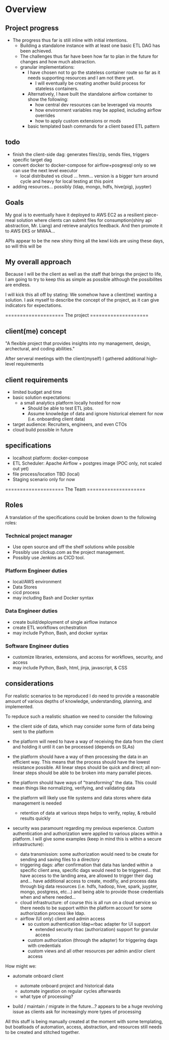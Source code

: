 # Overview


## Project progress
- The progress thus far is still inline with initial intentions.
    - Building a standalone instance with at least one basic ETL DAG has been achieved.
    - The challenges thus far have been how far to plan in the future for changes and how much abstraction.
    - granular implementations:
      - I have chosen not to go the stateless container route so far as it needs supporting resources and I am not there yet.
         - I will eventually be creating another build process for stateless containers.
      - Alternatively, I have built the standalone airflow container to show the following:
        - how central dev resources can be leveraged via mounts
        - how environment variables may be applied, including airflow overrides
        - how to apply custom extensions or mods
      - basic templated bash commands for a client based ETL pattern


## todo
- finish the client-side dag: generates files/zip, sends files, triggers specific target dag
- convert docker to docker-compose for airflow+posgresql only so we can use the next level executor
  - local distributed vs cloud ... hmm... version is a bigger turn around cycle and heavy for local testing at this point
- adding resources... possibly (ldap, mongo, hdfs, hive(pig), juypter)


## Goals
My goal is to eventually have it deployed to AWS EC2 as a resilient piece-meal solution where clients can submit files for consumption(shiny api abstraction, Mr. Liang) and retrieve analytics feedback.
And then promote it to AWS EKS or MWAA...

APIs appear to be the new shiny thing all the kewl kids are using these days, so will this will be




## My overall approach
Because I will be the client as well as the staff that brings the project to life, I am 
going to try to keep this as simple as possible although the possibilites are endless.

I will kick this all off by stating: We somehow have a client(me) wanting a solution.
I ask myself to describe the concept of the project, as it can give indicators for expectations. 


==================== The project ====================

## client(me) concept 
"A flexible project that provides insights into my management, 
design, archectural, and coding abilities."


After serveral meetings with the client(myself) I gathered additional high-level requirements

## client requirements
 - limited budget and time
 - basic solution expectations:
    - a small analytics platform locally hosted for now
        - Should be able to test ETL jobs.
        - Assume knowledge of data and ignore historical element for now (i.e. onboarding client data)
 - target audience: Recruiters, engineers, and even CTOs
 - cloud build possible in future

 
## specifications
 - localhost platform: docker-compose
 - ETL Scheduler: Apache Airflow + postgres image (POC only, not scaled out yet)
 - file process/location TBD (local)
 - Staging scenario only for now



==================== The Team ====================

## Roles
A translation of the specifications could be broken down to the following roles:

### Technical project manager 
 - Use open source and off the shelf solutions while possible
 - Possibly use clickup.com as the project management.
 - Possibly use Jenkins as CICD tool.

### Platform Engineer duties
 - local/AWS environment
 - Data Stores
 - cicd process
 - may including Bash and Docker syntax

### Data Engineer duties
 - create build/deployment of single airflow instance
 - create ETL workflows orchestration
 - may include Python, Bash, and docker syntax

### Software Engineer duties
 - customize libraries, extensions, and access for workflows, security, and access
 - may include Python, Bash, html, jinja, javascript, & CSS




## considerations
For realistic scenarios to be reproduced I do need to provide a reasonable amount of various depths of knowledge, understanding, planning, and implemented.

To repduce such a realistic situation we need to consider the following:
 - the client side of data, which may consider some form of data being sent to the platform
 - the platform will need to have a way of receiving the data from the client and holding it until it can be processed (depends on SLAs)
 - the platform should have a way of then processing the data in an efficient way.  This means that the process should have the lowest resistance possible.
    All linear steps should be quick and direct; all non-linear steps should be able to be broken into many parrallel pieces.
 - the platform should have ways of "transforming" the data.  This could mean things like normalizing, verifying, and validating data
 - the platform will likely use file systems and data stores where data management is needed
    - retention of data at various steps helps to verify, replay, & rebuild results quickly

 - security was paramount regarding my previous experience.  Custom authentication and authorization were applied to various 
    places within a platform.  I will give some examples (keep in mind this is within a secure infrastructure):
    - data transmission: some authorization would need to be create for sending and saving files to a directory
    - triggering dags: after confirmation that data has landed within a specific client area, specific dags would need to be triggered...
       that have access to the landing area, are allowed to trigger their dag and...
       have additional access to create, modifiy, and process data through big data resources (i.e. hdfs, hadoop, hive, spark, juypter, mongo, postgress, etc...)
       and being able to provide those credentials when and where needed...
    - cloud infrastructure: of course this is all run on a cloud service so there needs to be support within the platform account for some authorization process like ldap.
    - airflow (UI only) client and admin access
       - so custom authentication ldap+rbac adapter for UI support
         - extended security rbac (authorization) support for granular access
       - custom authorization (through the adapter) for triggering dags with credentials
       - custom views and all other resources per admin and/or client access
    
How might we:
 - automate onboard client
   - automate onboard project and historical data
   - automate ingestion on regular cycles afterwards
   - what type of processing?

 - build / maintain / migrate in the future...?  appears to be a huge revolving issue as clients ask for increasingly more types of processing

All this stuff is being manually created at the moment with some templating, but boatloads of automation, access, abstraction, and resources still needs to be created and stitched together. 
